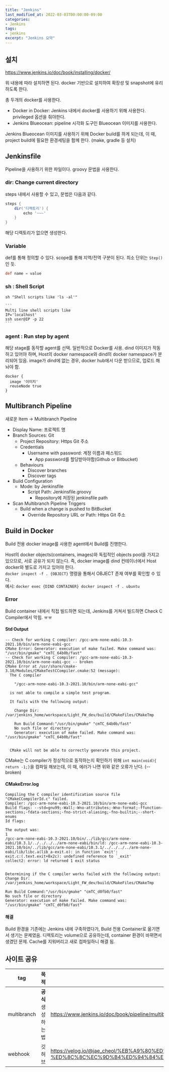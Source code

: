 ```yaml
---
title: "Jenkins"
last_modified_at: 2022-03-03T00:00:00-09:00
categories:
- Jenkins
tags:
- jenkins
excerpt: "Jenkins 요약"
---
```


## 설치

https://www.jenkins.io/doc/book/installing/docker/

위 내용에 따라 설치하면 된다.
docker 기반으로 설치하여 확장성 및 snapshot에 유리하도록 한다.

총 두개의 docker를 사용한다.

- Docker in Docker: Jenkins 내에서 docker를 사용하기 위해 사용한다.
privileged 옵션을 줘야한다.
- Jenkins Blueocean: pipeline 시각화 도구인 Blueocean 이미지를 사용한다.

Jenkins Blueocean 이미지를 사용하기 위해 Docker build를 하게 되는데,
이 때, project build에 필요한 환경세팅을 함께 한다. (make, gradle 등 설치)



## Jenkinsfile

Pipeline을 사용하기 위한 파일이다. groovy 문법을 사용한다.

### dir: Change current directory

steps 내에서 사용할 수 있고, 문법은 다음과 같다.

```groovy
steps {
    dir('디렉토리') {
        echo '~~~'
    }
}
```

해당 디렉토리가 없으면 생성한다.


### Variable

def를 통해 정의할 수 있다.
scope를 통해 지역/전역 구분이 된다.
최소 단위는 `Step()`인 듯.

```groovy
def name = value
```

### sh : Shell Script

``````
sh "Shell scripts like 'ls -al'"

```
Multi line shell scripts like
IP='localhost'
ssh user@IP -p 22
```
``````

### agent : Run step by agent

해당 stage를 동작할 agent를 선택. 일반적으로 Docker를 사용.
dind 이미지가 작동하고 있어야 하며, Host의 docker namespace와
dind의 docker namespace가 분리되어 있음. image가 dind에 없는 경우,
docker hub에서 다운 받으므로, 업로드 해놔야 함.

```
docker {
  image '이미지'
  reuseNode true
}
```


## Multibranch Pipeline

새로운 Item -> Multibranch Pipeline

- Display Name: 프로젝트 명
- Branch Sources: Git
  - Project Repository: Https Git 주소
  - Credentials
    - Username with password: 계정 이름과 패스워드
      - App password를 할당받아야함(Github or Bitbucket)
  - Behaviours
    - Discover branches
    - Discover tags
- Build Configuration
  - Mode: by Jenkinsfile
    - Script Path: Jenkinsfile.groovy
      - Repository에 저장된 jenkinsfile path
- Scan Multibranch Pipeline Triggers
  - Build when a change is pushed to BitBucket
    - Override Repository URL or Path: Https Git 주소


## Build in Docker

Build 전용 docker image를 사용한 agent에서 Build를 진행한다.

Host의 docker objects(containers, images)와 독립적인 objects pool을 가지고
있으므로, 서로 공유가 되지 않는다. 즉, docker image를 dind 컨테이너에서
Host docker와 별도로 가지고 있어야 한다.  
`docker inspect -f . {OBJECT}` 명령을 통해서 OBJECT 존재 여부를 확인할 수 있다.  
예시: `docker exec {DIND CONTAINER} docker inspect -f . ubuntu`

### Error

Build container 내에서 직접 빌드하면 되는데, Jenkins를 거쳐서 빌드하면
Check C Compiler에서 막힘. ㅠㅠ

#### Std Output

```
-- Check for working C compiler: /gcc-arm-none-eabi-10.3-2021.10/bin/arm-none-eabi-gcc
CMake Error: Generator: execution of make failed. Make command was: "/usr/bin/gmake" "cmTC_64b0b/fast"
-- Check for working C compiler: /gcc-arm-none-eabi-10.3-2021.10/bin/arm-none-eabi-gcc -- broken
CMake Error at /usr/share/cmake-3.10/Modules/CMakeTestCCompiler.cmake:52 (message):
  The C compiler

    "/gcc-arm-none-eabi-10.3-2021.10/bin/arm-none-eabi-gcc"

  is not able to compile a simple test program.

  It fails with the following output:

    Change Dir: /var/jenkins_home/workspace/Light_FW_dev/build/CMakeFiles/CMakeTmp

    Run Build Command:"/usr/bin/gmake" "cmTC_64b0b/fast"
    No such file or directory
    Generator: execution of make failed. Make command was: "/usr/bin/gmake" "cmTC_64b0b/fast"


  CMake will not be able to correctly generate this project.
```

CMake는 C compiler가 정상적으로 동작하는지 확인하기 위해
`int main(void){ return -1;}`을 컴파일 해보는데, 이 때, 에러가 나면 위와 같은
오류가 난다. (--broken)

#### CMakeError.log

```
Compiling the C compiler identification source file "CMakeCCompilerId.c" failed.
Compiler: /gcc-arm-none-eabi-10.3-2021.10/bin/arm-none-eabi-gcc
Build flags: --std=gnu99;-Wall;-Wno-attributes;-Wno-format;-ffunction-sections;-fdata-sections;-fno-strict-aliasing;-fno-builtin;--short-enums
Id flags:

The output was:
1
/gcc-arm-none-eabi-10.3-2021.10/bin/../lib/gcc/arm-none-eabi/10.3.1/../../../../arm-none-eabi/bin/ld: /gcc-arm-none-eabi-10.3-2021.10/bin/../lib/gcc/arm-none-eabi/10.3.1/../../../../arm-none-eabi/lib/libc.a(lib_a-exit.o): in function `exit':
exit.c:(.text.exit+0x2c): undefined reference to `_exit'
collect2: error: ld returned 1 exit status


Determining if the C compiler works failed with the following output:
Change Dir: /var/jenkins_home/workspace/Light_FW_dev/build/CMakeFiles/CMakeTmp

Run Build Command:"/usr/bin/gmake" "cmTC_d0fb0/fast"
No such file or directory
Generator: execution of make failed. Make command was: "/usr/bin/gmake" "cmTC_d0fb0/fast"
```

#### 해결

Build 환경을 기존에는 Jenkins 내에 구축하였다가, Build 전용 Container로 옮기면서
생기는 문제였음. 디렉토리는 volume으로 공유하는데, container 환경이 바뀌면서
생겼던 문제. Cache를 지워버리고 새로 컴파일하니 해결 됨.






## 사이트 공유
|tag|목적|링크|
|---|---|---|
|multibranch|**공식** 생성하는 법|https://www.jenkins.io/doc/book/pipeline/multibranch/|
|webhook|깃허브|https://velog.io/@jae_cheol/%EB%A9%80%ED%8B%B0%EB%B8%8C%EB%9E%9C%EC%B9%98-%ED%8C%8C%EC%9D%B4%ED%94%84%EB%9D%BC%EC%9D%B8|
